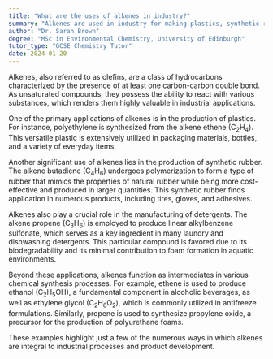 ```yaml
---
title: "What are the uses of alkenes in industry?"
summary: "Alkenes are used in industry for making plastics, synthetic rubber, and detergents, and as intermediates in chemical synthesis."
author: "Dr. Sarah Brown"
degree: "MSc in Environmental Chemistry, University of Edinburgh"
tutor_type: "GCSE Chemistry Tutor"
date: 2024-01-20
---
```


Alkenes, also referred to as olefins, are a class of hydrocarbons characterized by the presence of at least one carbon-carbon double bond. As unsaturated compounds, they possess the ability to react with various substances, which renders them highly valuable in industrial applications.

One of the primary applications of alkenes is in the production of plastics. For instance, polyethylene is synthesized from the alkene ethene ($\text{C}_2\text{H}_4$). This versatile plastic is extensively utilized in packaging materials, bottles, and a variety of everyday items.

Another significant use of alkenes lies in the production of synthetic rubber. The alkene butadiene ($\text{C}_4\text{H}_6$) undergoes polymerization to form a type of rubber that mimics the properties of natural rubber while being more cost-effective and produced in larger quantities. This synthetic rubber finds application in numerous products, including tires, gloves, and adhesives.

Alkenes also play a crucial role in the manufacturing of detergents. The alkene propene ($\text{C}_3\text{H}_6$) is employed to produce linear alkylbenzene sulfonate, which serves as a key ingredient in many laundry and dishwashing detergents. This particular compound is favored due to its biodegradability and its minimal contribution to foam formation in aquatic environments.

Beyond these applications, alkenes function as intermediates in various chemical synthesis processes. For example, ethene is used to produce ethanol ($\text{C}_2\text{H}_5\text{OH}$), a fundamental component in alcoholic beverages, as well as ethylene glycol ($\text{C}_2\text{H}_6\text{O}_2$), which is commonly utilized in antifreeze formulations. Similarly, propene is used to synthesize propylene oxide, a precursor for the production of polyurethane foams.

These examples highlight just a few of the numerous ways in which alkenes are integral to industrial processes and product development.
    